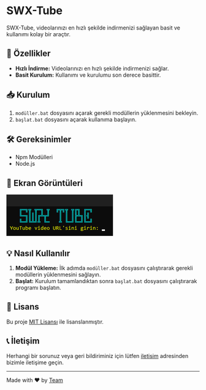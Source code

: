 # SWX-Tube


SWX-Tube, videolarınızı en hızlı şekilde indirmenizi sağlayan basit ve kullanımı kolay bir araçtır.

## 🚀 Özellikler

- **Hızlı İndirme:** Videolarınızı en hızlı şekilde indirmenizi sağlar.
- **Basit Kurulum:** Kullanımı ve kurulumu son derece basittir.

## 📥 Kurulum

1. `modüller.bat` dosyasını açarak gerekli modüllerin yüklenmesini bekleyin.
2. `başlat.bat` dosyasını açarak kullanıma başlayın.

## 🛠 Gereksinimler

- Npm Modülleri
- Node.js

## 📸 Ekran Görüntüleri

![Screenshot 1](https://raw.githubusercontent.com/swoxycan/swx-tube/main/proje.png)

## 💡 Nasıl Kullanılır

1. **Modül Yükleme:** İlk adımda `modüller.bat` dosyasını çalıştırarak gerekli modüllerin yüklenmesini sağlayın.
2. **Başlat:** Kurulum tamamlandıktan sonra `başlat.bat` dosyasını çalıştırarak programı başlatın.

## 📝 Lisans

Bu proje [MIT Lisansı](https://opensource.org/licenses/MIT) ile lisanslanmıştır.

## 📞 İletişim

Herhangi bir sorunuz veya geri bildiriminiz için lütfen [iletisim](https://discord.gg/codeart) adresinden bizimle iletişime geçin.

---

Made with ❤️ by [Team](https://discord.gg/cancode)
